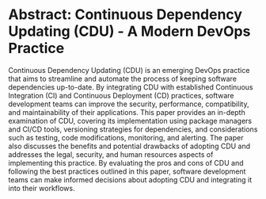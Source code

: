 # Abstract: Continuous Dependency Updating (CDU) - A Modern DevOps Practice

Continuous Dependency Updating (CDU) is an emerging DevOps practice that aims to streamline and automate the process of keeping software dependencies up-to-date. By integrating CDU with established Continuous Integration (CI) and Continuous Deployment (CD) practices, software development teams can improve the security, performance, compatibility, and maintainability of their applications. This paper provides an in-depth examination of CDU, covering its implementation using package managers and CI/CD tools, versioning strategies for dependencies, and considerations such as testing, code modifications, monitoring, and alerting. The paper also discusses the benefits and potential drawbacks of adopting CDU and addresses the legal, security, and human resources aspects of implementing this practice. By evaluating the pros and cons of CDU and following the best practices outlined in this paper, software development teams can make informed decisions about adopting CDU and integrating it into their workflows.
